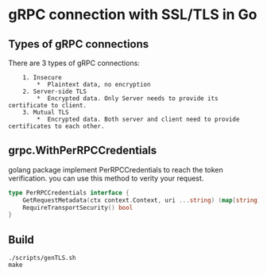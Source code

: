 # gRPC connection with SSL/TLS in Go

## Types of gRPC connections
There are 3 types of gRPC connections:
```
    1. Insecure 
        *  Plaintext data, no encryption 
    2. Server-side TLS
        *  Encrypted data. Only Server needs to provide its certificate to client.
    3. Mutual TLS
        *  Encrypted data. Both server and client need to provide certificates to each other.
```

## grpc.WithPerRPCCredentials 

golang package implement PerRPCCredentials to reach the token verification. you can use this method to verity your request.

```go
type PerRPCCredentials interface {
    GetRequestMetadata(ctx context.Context, uri ...string) (map[string]string, error)
    RequireTransportSecurity() bool
} 
```
## Build

```
./scripts/genTLS.sh
make
```